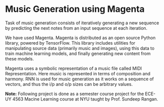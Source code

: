 # Music Generation using Magenta 

Task of music generation consists of iteratively generating a new sequence by predicting the next notes from an input sequence at each iteration.

We have used Magenta. Magenta is distributed as an open source Python library, powered by TensorFlow. This library includes utilities for manipulating source data (primarily music and images), using this data to train machine learning models, and finally generating new content from these models. 

Magenta uses a symbolic representation of a music file called MIDI Representation. Here music is represented in terms of composition and harmony. RNN is used for music generation as it works on a sequence of vectors, and thus the i/p and o/p sizes can be arbitrary values. 

**Note:** Following project is done as a semester course project for the ECE-UY 4563 Macine Learning course at NYU taught by Prof. Sundeep Rangan. 
